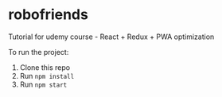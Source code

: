 # robofriends
Tutorial for udemy course - React + Redux + PWA optimization

To run the project:

1. Clone this repo
2. Run `npm install`
3. Run `npm start`
